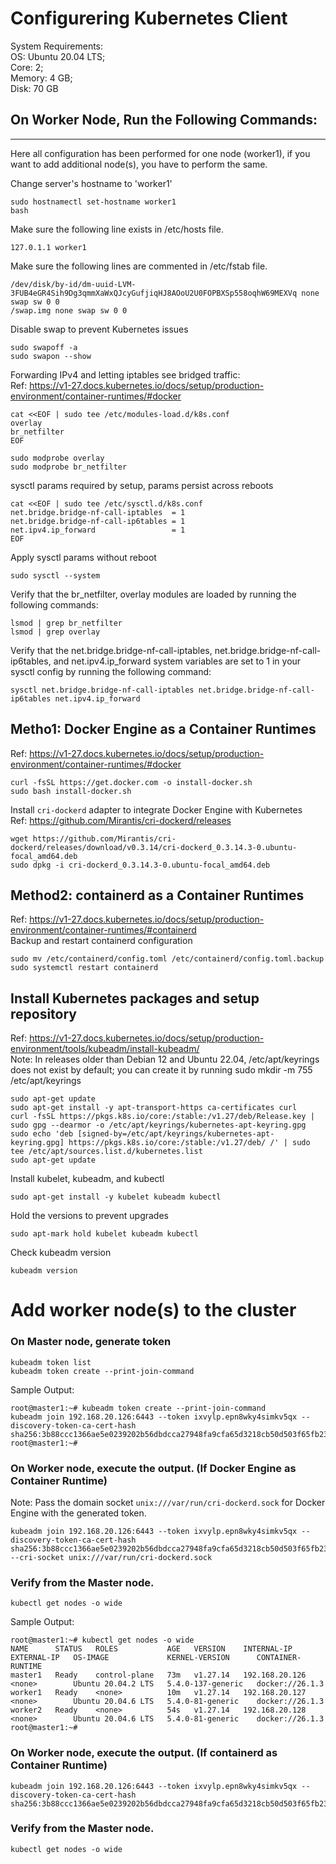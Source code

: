 # Configurering Kubernetes Client

System Requirements:  
OS: Ubuntu 20.04 LTS;  
Core: 2;  
Memory: 4 GB;  
Disk: 70 GB

On Worker Node, Run the Following Commands:
-------------------------------------------
-------------------------------------------
Here all configuration has been performed for one node (worker1), if you want to add additional node(s), you have to perform the same. 

Change server's hostname to 'worker1'
```
sudo hostnamectl set-hostname worker1
bash
```

Make sure the following line exists in /etc/hosts file.
```
127.0.1.1 worker1
```

Make sure the following lines are commented in /etc/fstab file.
```
/dev/disk/by-id/dm-uuid-LVM-3FUB4eGR4Sih9Dg3qmmXaWxQJcyGufjiqHJ8AOoU2U0FOPBXSp558oqhW69MEXVq none swap sw 0 0
/swap.img none swap sw 0 0
```

Disable swap to prevent Kubernetes issues
```
sudo swapoff -a
sudo swapon --show
```

Forwarding IPv4 and letting iptables see bridged traffic:  
Ref: https://v1-27.docs.kubernetes.io/docs/setup/production-environment/container-runtimes/#docker
```
cat <<EOF | sudo tee /etc/modules-load.d/k8s.conf
overlay
br_netfilter
EOF
```
```
sudo modprobe overlay
sudo modprobe br_netfilter
```
sysctl params required by setup, params persist across reboots
```
cat <<EOF | sudo tee /etc/sysctl.d/k8s.conf
net.bridge.bridge-nf-call-iptables  = 1
net.bridge.bridge-nf-call-ip6tables = 1
net.ipv4.ip_forward                 = 1
EOF
```
Apply sysctl params without reboot
```
sudo sysctl --system
```
Verify that the br_netfilter, overlay modules are loaded by running the following commands:
```
lsmod | grep br_netfilter
lsmod | grep overlay
```
Verify that the net.bridge.bridge-nf-call-iptables, net.bridge.bridge-nf-call-ip6tables, and net.ipv4.ip_forward system variables are set to 1 in your sysctl config by running the following command:
```
sysctl net.bridge.bridge-nf-call-iptables net.bridge.bridge-nf-call-ip6tables net.ipv4.ip_forward
```


Metho1: Docker Engine as a Container Runtimes
---------------------------------------
Ref: https://v1-27.docs.kubernetes.io/docs/setup/production-environment/container-runtimes/#docker
```
curl -fsSL https://get.docker.com -o install-docker.sh
sudo bash install-docker.sh
```
Install ```cri-dockerd``` adapter to integrate Docker Engine with Kubernetes  
Ref: https://github.com/Mirantis/cri-dockerd/releases
```
wget https://github.com/Mirantis/cri-dockerd/releases/download/v0.3.14/cri-dockerd_0.3.14.3-0.ubuntu-focal_amd64.deb
sudo dpkg -i cri-dockerd_0.3.14.3-0.ubuntu-focal_amd64.deb
```

Method2: containerd as a Container Runtimes
-------------------------------------------
Ref: https://v1-27.docs.kubernetes.io/docs/setup/production-environment/container-runtimes/#containerd  
Backup and restart containerd configuration
```
sudo mv /etc/containerd/config.toml /etc/containerd/config.toml.backup
sudo systemctl restart containerd
````




Install Kubernetes packages and setup repository
------------------------------------------------
Ref: https://v1-27.docs.kubernetes.io/docs/setup/production-environment/tools/kubeadm/install-kubeadm/  
Note: In releases older than Debian 12 and Ubuntu 22.04, /etc/apt/keyrings does not exist by default; you can create it by running sudo mkdir -m 755 /etc/apt/keyrings
```
sudo apt-get update
sudo apt-get install -y apt-transport-https ca-certificates curl
curl -fsSL https://pkgs.k8s.io/core:/stable:/v1.27/deb/Release.key | sudo gpg --dearmor -o /etc/apt/keyrings/kubernetes-apt-keyring.gpg
sudo echo 'deb [signed-by=/etc/apt/keyrings/kubernetes-apt-keyring.gpg] https://pkgs.k8s.io/core:/stable:/v1.27/deb/ /' | sudo tee /etc/apt/sources.list.d/kubernetes.list
sudo apt-get update
```

Install kubelet, kubeadm, and kubectl
```
sudo apt-get install -y kubelet kubeadm kubectl
```

Hold the versions to prevent upgrades
```
sudo apt-mark hold kubelet kubeadm kubectl
```

Check kubeadm version
```
kubeadm version
```


# Add worker node(s) to the cluster 
### On Master node, generate token
```
kubeadm token list
kubeadm token create --print-join-command
```
Sample Output: 
```
root@master1:~# kubeadm token create --print-join-command
kubeadm join 192.168.20.126:6443 --token ixvylp.epn8wky4simkv5qx --discovery-token-ca-cert-hash sha256:3b88ccc1366ae5e0239202b56dbdcca27948fa9cfa65d3218cb50d503f65fb23 
root@master1:~# 
```
### On Worker node, execute the output. (If Docker Engine as Container Runtime)
Note: Pass the domain socket ```unix:///var/run/cri-dockerd.sock``` for Docker Engine with the generated token. 
```
kubeadm join 192.168.20.126:6443 --token ixvylp.epn8wky4simkv5qx --discovery-token-ca-cert-hash sha256:3b88ccc1366ae5e0239202b56dbdcca27948fa9cfa65d3218cb50d503f65fb23 --cri-socket unix:///var/run/cri-dockerd.sock
```
### Verify from the Master node. 
```
kubectl get nodes -o wide
```
Sample Output: 
```
root@master1:~# kubectl get nodes -o wide
NAME      STATUS   ROLES           AGE   VERSION    INTERNAL-IP      EXTERNAL-IP   OS-IMAGE             KERNEL-VERSION      CONTAINER-RUNTIME
master1   Ready    control-plane   73m   v1.27.14   192.168.20.126   <none>        Ubuntu 20.04.2 LTS   5.4.0-137-generic   docker://26.1.3
worker1   Ready    <none>          10m   v1.27.14   192.168.20.127   <none>        Ubuntu 20.04.6 LTS   5.4.0-81-generic    docker://26.1.3
worker2   Ready    <none>          54s   v1.27.14   192.168.20.128   <none>        Ubuntu 20.04.6 LTS   5.4.0-81-generic    docker://26.1.3
root@master1:~#
```
### On Worker node, execute the output. (If containerd as Container Runtime)
```
kubeadm join 192.168.20.126:6443 --token ixvylp.epn8wky4simkv5qx --discovery-token-ca-cert-hash sha256:3b88ccc1366ae5e0239202b56dbdcca27948fa9cfa65d3218cb50d503f65fb23
```
### Verify from the Master node. 
```
kubectl get nodes -o wide
```


